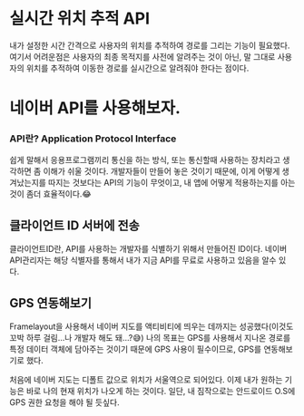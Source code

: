 # 실시간 위치 추적 API

내가 설정한 시간 간격으로 사용자의 위치를 추적하여 경로를 그리는 기능이 필요했다. 여기서 어려운점은 사용자의 최종 목적지를 사전에 알려주는 것이 아닌, 말 그대로 사용자의 위치를 추적하여 이동한 경로를 실시간으로 알려줘야 한다는 점이다.


# 네이버 API를 사용해보자.

### API란? Application Protocol Interface

쉽게 말해서 응용프로그램끼리 통신을 하는 방식, 또는 통신할때 사용하는 장치라고 생각하면 좀 이해가 쉬울 것이다. 개발자들이 만들어 놓은 것이기 때문에, 이게 어떻게 생겨났는지를 따지는 것보다는 API의 기능이 무엇이고, 내 앱에 어떻게 적용하는지를 아는 것이 좀더 효율적이다.😂

## 클라이언트 ID 서버에 전송

클라이언트ID란, API를 사용하는 개발자를 식별하기 위해서 만들어진 ID이다. 네이버 API관리자는 해당 식별자를 통해서 내가 지금 API를 무료로 사용하고 있음을 알수 있다.

## GPS 연동해보기

Framelayout을 사용해서 네이버 지도를 액티비티에 띄우는 데까지는 성공했다(이것도 꼬박 하루 걸림...나 개발자 해도 돼...?😅)
나의 목표는 GPS를 사용해서 지나온 경로를 특정 데이터 객체에 담아주는 것이기 때문에 GPS 사용이 필수이므로, GPS를 연동해보기로 했다.


처음에 네이버 지도는 디폴트 값으로 위치가 서울역으로 되어있다. 이제 내가 원하는 기능은 바로 나의 현재 위치가 나오게 하는 것이다. 일단, 내 짐작으로는 안드로이드 O.S에 GPS 권한 요청을 해야 될 듯싶다.





